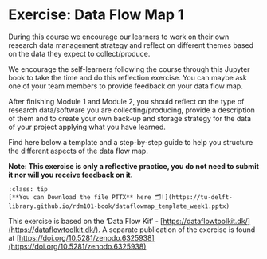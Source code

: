 # Exercise: Data Flow Map 1

During this course we encourage our learners to work on their own research data management strategy and reflect on different themes based on the data they expect to collect/produce.

We encourage the self-learners following the course through this Jupyter book to take the time and do this reflection exercise. You can maybe ask one of your team members to provide feedback on your data flow map.

After finishing Module 1 and Module 2, you should reflect on the type of research data/software you are collecting/producing, provide a description of them and to create your own back-up and storage strategy for the data of your project applying what you have learned.

Find here below a template and a step-by-step guide to help you structure the different aspects of the data flow map.

**Note: This exercise is only a reflective practice, you do not need to submit it nor will you receive feedback on it.**

`````{admonition} The file as powerpoint
:class: tip
[**You can Download the file PTTX** here 🗂️!](https://tu-delft-library.github.io/rdm101-book/dataflowmap_template_week1.pptx)
`````


This exercise is based on the ‘Data Flow Kit’ - [https://dataflowtoolkit.dk/](https://dataflowtoolkit.dk/). A separate publication of the exercise is found at [https://doi.org/10.5281/zenodo.6325938](https://doi.org/10.5281/zenodo.6325938)